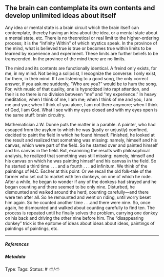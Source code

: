 ## The brain can contemplate its own contents and develop unlimited ideas about itself

Any idea or mental state is a brain circuit which the brain itself can contemplate, thereby having an idea about the idea, or a mental state about a mental state, etc. There is no theoretical or real limit to the higher-ordering process; it is the “Infinity Within” of which mystics speak. In the province of the mind, what is believed true is true or becomes true within limits to be learned by experience and experiment. These limits are further beliefs to be transcended. In the province of the mind there are no limits.

The mind and its contents are functionally identical. A freind only exists, for me, in my mind. Not being a solipsist, I recognize the converse: I only exist, for them, in their mind. If I am listening to a good song, the only correct answer, if you ask me suddenly, “Who are you?” would be to hum the song. For, with music of that quality, one is hypnotized into rapt attention, and their is no there is no division between “me” and “my experience.” In heavy meditation, when I think of me, I am me; when I think of me and you, I am me and you; when I think of you alone, I am not there anymore; when I think of God, I am God. What I see with my eyes closed and with my eyes open is the same stuff: brain circuitry.

Mathematician J.W. Dunne puts the matter in a parable. A painter, who had escaped from the asylum to which he was (justly or unjustly) confined, decided to paint the field in which he found himself. Finished, he looked at the result and realized that something was missing: namely, himself and his canvas, which were part of the field. So he started over and painted himself and his canvas in the field. But, examining the results with philosophical analysis, he realized that something was still missing: namely, himself and his canvas on which he was painting himself and his canvas in the field. So he started a third time . . . and a fourth . . . ad infinitum. We think of the paintings of M.C. Escher at this point: Or we recall the old folk-tale of the farmer who set out to market with ten donkeys, on one of which he rode. After a while, he began to wonder if any of the donkeys had strayed and he began counting and there seemed to be only nine. Disturbed, he dismounted and walked around the herd, counting carefully—and there were ten after all. So he remounted and went on riding, until worry beset him again. So he counted another time . . .and there were nine. So, once again, he dismounted and walked about counting carefully to find ten. The process is repeated until he finally solves the problem, carrying one donkey on his back and driving the other nine before him. The “disappearing donkey” trick is the epitome of ideas about ideas about ideas, paintings of paintings of paintings, etc. 

---

##### References

##### Metadata

Type: 
Tags:
Status: # ⛅️/⛅️
